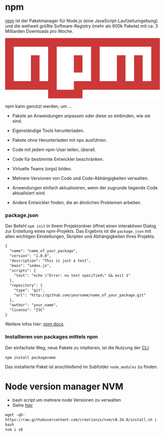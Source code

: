 # npm
[npm](http://npmjs.com) ist der Paketmanager für Node.js (eine JavaScript-Laufzeitumgebung) und die weltweit größte Software-Registry (mehr als 600k Pakete) mit ca. 3 Milliarden Downloads pro Woche.

![npm Logo](../assets/npm_logo.png)

npm kann genutzt werden, um ...

* Pakete an Anwendungen anpassen oder diese so einbinden, wie sie sind.

* Eigenständige Tools herunterladen.

* Pakete ohne Herunterladen mit npx ausführen.

* Code mit jedem npm-User teilen, überall.

* Code für bestimmte Entwickler beschränken.

* Virtuelle Teams (orgs) bilden.

* Mehrere Versionen von Code und Code-Abhängigkeiten verwalten.

* Anwendungen einfach aktualisieren, wenn der zugrunde liegende Code aktualisiert wird.

* Andere Entwickler finden, die an ähnlichen Problemen arbeiten.


### package.json

Der Befehl `npm init` in Ihrem Projektordner öffnet einen interaktiven Dialog zur Erstellung eines npm-Projekts. Das Ergebnis ist die `package.json` mit allen wichtigen Einstellungen, Skripten und Abhängigkeiten Ihres Projekts.
```
{
  "name": "name_of_your_package",
  "version": "1.0.0",
  "description": "This is just a test",
  "main": "index.js",
  "scripts": {
    "test": "echo \"Error: no test specified\" && exit 1"
  },
  "repository": {
    "type": "git",
    "url": "http://github.com/yourname/name_of_your_package.git"
  },
  "author": "your_name",
  "license": "ISC"
}
```

Weitere Infos hier: [npm docs](https://docs.npmjs.com/).

### Installieren von packages mittels npm

Der einfachste Weg, neue Pakete zu intallieren, ist die Nutzung der [CLI](https://docs.npmjs.com/cli/npm):

`npm install packagename`

Das installierte Paket ist anschließend im Subfolder `node_modules` zu finden.

# Node version manager NVM
* bash script um mehrere node Versionen zu verwalten
* Siehe [hier](https://github.com/creationix/nvm)

```
wget -qO- https://raw.githubusercontent.com/creationix/nvm/v0.34.0/install.sh | bash
nvm i v8
```
